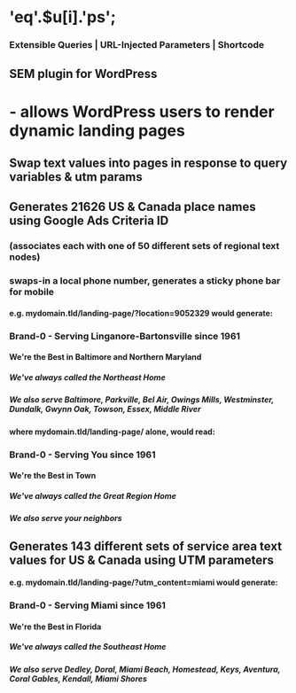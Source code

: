 # 'eq'.$u[i].'ps';
### Extensible Queries | URL-Injected Parameters | Shortcode
## SEM plugin for WordPress
# - allows WordPress users to render dynamic landing pages
## Swap text values into pages in response to query variables & utm params
## Generates 21626 US & Canada place names using Google Ads Criteria ID
### (associates each with one of 50 different sets of regional text nodes)
### swaps-in a local phone number, generates a sticky phone bar for mobile
#### e.g. mydomain.tld/landing-page/?location=9052329 would generate:
### Brand-0 - Serving Linganore-Bartonsville since 1961
#### We're the Best in Baltimore and Northern Maryland
##### We've always called the Northeast Home
##### We also serve Baltimore, Parkville, Bel Air, Owings Mills, Westminster, Dundalk, Gwynn Oak, Towson, Essex, Middle River
#### where mydomain.tld/landing-page/ alone, would read:
### Brand-0 - Serving You since 1961
#### We're the Best in Town
##### We've always called the Great Region Home
##### We also serve your neighbors
## Generates 143 different sets of service area text values for US & Canada using UTM parameters
#### e.g. mydomain.tld/landing-page/?utm_content=miami would generate:
### Brand-0 - Serving Miami since 1961
#### We're the Best in Florida
##### We've always called the Southeast Home
##### We also serve Dedley, Doral, Miami Beach, Homestead, Keys, Aventura, Coral Gables, Kendall, Miami Shores
